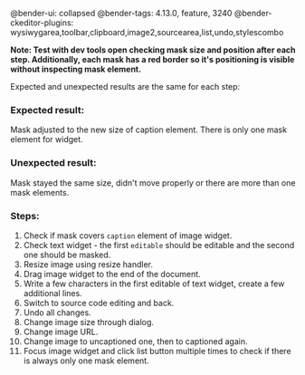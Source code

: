 @bender-ui: collapsed
@bender-tags: 4.13.0, feature, 3240
@bender-ckeditor-plugins: wysiwygarea,toolbar,clipboard,image2,sourcearea,list,undo,stylescombo

**Note: Test with dev tools open checking mask size and position after each step. Additionally, each mask has a red border so it's positioning is visible without inspecting mask element.**

Expected and unexpected results are the same for each step:

### Expected result:
Mask adjusted to the new size of caption element. There is only one mask element for widget.

### Unexpected result:
Mask stayed the same size, didn't move properly or there are more than one mask elements.

### Steps:
1. Check if mask covers `caption` element of image widget.
1. Check text widget - the first `editable` should be editable and the second one should be masked.
1. Resize image using resize handler.
1. Drag image widget to the end of the document.
1. Write a few characters in the first editable of text widget, create a few additional lines.
1. Switch to source code editing and back.
1. Undo all changes.
1. Change image size through dialog.
1. Change image URL.
1. Change image to uncaptioned one, then to captioned again.
1. Focus image widget and click list button multiple times to check if there is always only one mask element.
